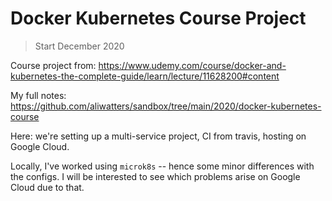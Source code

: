 # Docker Kubernetes Course Project

> Start December 2020

Course project from: https://www.udemy.com/course/docker-and-kubernetes-the-complete-guide/learn/lecture/11628200#content

My full notes: https://github.com/aliwatters/sandbox/tree/main/2020/docker-kubernetes-course

Here: we're setting up a multi-service project, CI from travis, hosting on Google Cloud.

Locally, I've worked using `microk8s` -- hence some minor differences with the configs. I will be interested to see which problems arise on Google Cloud due to that.

